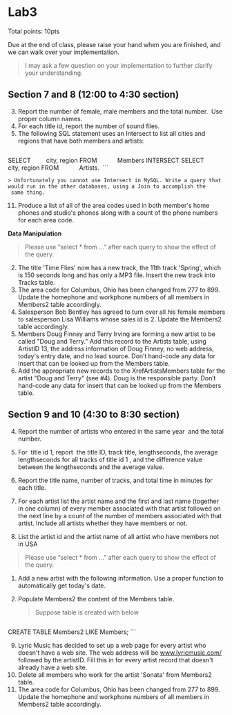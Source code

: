 # Lab3

Total points: 10pts

Due at the end of class, please raise your hand when you are finished, and we can walk over your implementation.

> I may ask a few question on your implementation to further clarify your understanding.

## Section 7 and 8 (12:00 to 4:30 section)

3. Report the number of female, male members and the total number.  Use proper column names.
5. For each title id, report the number of sound files.
6. The following SQL statement uses an Intersect to list all cities and regions that have both members and artists:
    ```
SELECT         city, region
FROM            Members
INTERSECT
SELECT         city, region
FROM            Artists. 
    ``` 

    > Unfortunately you cannot use Intersect in MySQL. Write a query that would run in the other databases, using a Join to accomplish the  same thing.

11. Produce a list of all of the area codes used in both member's home phones and studio's phones along with a count of the phone numbers for each area code.

**Data Manipulation**

> Please use “select * from …” after each query to show the effect of the query.  

2. The title 'Time Flies' now has a new track, the 11th track 'Spring', which is 150 seconds long and has only a MP3 file. Insert the new track into Tracks table.
5. The area code for Columbus, Ohio has been changed from 277 to 899. Update the homephone and workphone numbers of all members in Members2 table accordingly.
6. Salesperson Bob Bentley has agreed to turn over all his female members to salesperson Lisa Williams whose sales id is 2. Update the Members2 table accordingly. 
7. Members Doug Finney and Terry Irving are forming a new artist to be called "Doug and Terry." Add this record to the Artists table, using ArtistID 13, the address information of Doug Finney, no web address, today's entry date, and no lead source. Don’t hand-code any data for insert that can be looked up from the Members table.
8. Add the appropriate new records to the XrefArtistsMembers table for the artist "Doug and Terry" (see #4). Doug is the responsible party. Don’t hand-code any data for insert that can be looked up from the Members table.


## Section 9 and 10 (4:30 to 8:30 section)

4. Report the number of artists who entered in the same year  and the total number.

7. For  title id 1, report  the title ID, track title, lengthseconds, the average lengthseconds for all tracks of title id 1 , and the difference value between the lengthseconds and the average value.
10. Report the title name, number of tracks, and total time in minutes for each title.
12. For each artist list the artist name and the first and last name (together in one column) of every member associated with that artist followed on the next line by a count of the number of members associated with that artist. Include all artists whether they have members or not.
14. List the artist id and the artist name of all artist who have members not in USA

> Please use “select * from …” after each query to show the effect of the query.   

1. Add a new artist with the following information. Use a proper function to automatically get today's date.
4. Populate Members2 the content of the Members table.

    > Suppose table is created with below

    ```
CREATE TABLE Members2 LIKE Members;
    ```

9. Lyric Music has decided to set up a web page for every artist who doesn't have a web site. The web address will be www.lyricmusic.com/ followed by the artistID. Fill this in for every artist record that doesn't already have a web site.
10. Delete all members who work for the artist 'Sonata' from Members2 table.
5. The area code for Columbus, Ohio has been changed from 277 to 899. Update the homephone and workphone numbers of all members in Members2 table accordingly.
